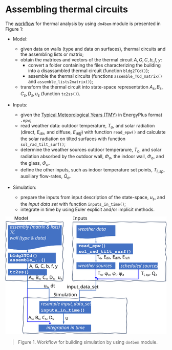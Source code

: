 # Assembling thermal circuits

The [workflow](https://en.m.wikipedia.org/wiki/Workflow) for thermal analysis by using `dm4bem` module is presented in Figure 1:

- Model:
    - given data on walls (type and data on surfaces), thermal circuits and the assembling lists or matrix;
    - obtain the matrices and vectors of the thermal circuit $A, G, C, b, f, y$:
        - convert a folder containing the files characterizing the building into
    a disassambled thermal circuit (function `bldg2TCd()`);
        - assemble the thermal circuits (functions `assemble_TCd_matrix()` and `assemble_lists2matrix()`);
    - transform the thermal circuit into state-space representation $A_s, B_s, C_s, D_s, u_s$ (function `tc2ss()`).


- Inputs:
    - given the [Typical Meteorological Years (TMY)](https://en.m.wikipedia.org/wiki/Typical_meteorological_year) in EnergyPlus format `.epw`; 
    - read weather data: outdoor temperature, $T_o,$ and solar radiation (direct, $E_{dir},$ and diffuse, $E_{diff}$) with function `read_epw()` and calculate the solar radiation on tilted surfaces with function `sol_rad_tilt_surf()`;
    - determine the weather sources outdoor temperarure, $T_o,$ and solar radiation absorbed by the outdoor wall, $\Phi_o,$ the indoor wall, $\Phi_o,$ and the glass, $\Phi_a.$  
    - define the other inputs, such as indoor temperature set points, $T_{i,sp},$ auxiliary flow-rates, $\dot Q_a.$

- Simulation:
    - prepare the inputs from input description of the state-space,  $u_s,$ and the _input data set_ with function `inputs_in_time()`;
    - integrate in time by using Euler explicit and/or implicit methods.

![work_flow](./pd/bldg/work_flow.svg)

> Figure 1. Workflow for building simulation by using `dm4bem` module.